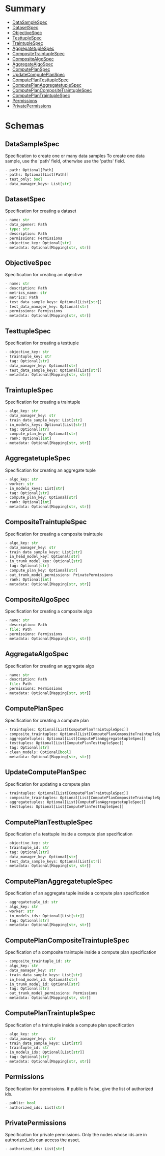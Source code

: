 # Summary

- [DataSampleSpec](#DataSampleSpec)
- [DatasetSpec](#DatasetSpec)
- [ObjectiveSpec](#ObjectiveSpec)
- [TesttupleSpec](#TesttupleSpec)
- [TraintupleSpec](#TraintupleSpec)
- [AggregatetupleSpec](#AggregatetupleSpec)
- [CompositeTraintupleSpec](#CompositeTraintupleSpec)
- [CompositeAlgoSpec](#CompositeAlgoSpec)
- [AggregateAlgoSpec](#AggregateAlgoSpec)
- [ComputePlanSpec](#ComputePlanSpec)
- [UpdateComputePlanSpec](#UpdateComputePlanSpec)
- [ComputePlanTesttupleSpec](#ComputePlanTesttupleSpec)
- [ComputePlanAggregatetupleSpec](#ComputePlanAggregatetupleSpec)
- [ComputePlanCompositeTraintupleSpec](#ComputePlanCompositeTraintupleSpec)
- [ComputePlanTraintupleSpec](#ComputePlanTraintupleSpec)
- [Permissions](#Permissions)
- [PrivatePermissions](#PrivatePermissions)


# Schemas

## DataSampleSpec
Specification to create one or many data samples
To create one data sample, use the 'path' field, otherwise use
the 'paths' field.
```python
- path: Optional[Path]
- paths: Optional[List[Path]]
- test_only: bool
- data_manager_keys: List[str]
```

## DatasetSpec
Specification for creating a dataset
```python
- name: str
- data_opener: Path
- type: str
- description: Path
- permissions: Permissions
- objective_key: Optional[str]
- metadata: Optional[Mapping[str, str]]
```

## ObjectiveSpec
Specification for creating an objective
```python
- name: str
- description: Path
- metrics_name: str
- metrics: Path
- test_data_sample_keys: Optional[List[str]]
- test_data_manager_key: Optional[str]
- permissions: Permissions
- metadata: Optional[Mapping[str, str]]
```

## TesttupleSpec
Specification for creating a testtuple
```python
- objective_key: str
- traintuple_key: str
- tag: Optional[str]
- data_manager_key: Optional[str]
- test_data_sample_keys: Optional[List[str]]
- metadata: Optional[Mapping[str, str]]
```

## TraintupleSpec
Specification for creating a traintuple
```python
- algo_key: str
- data_manager_key: str
- train_data_sample_keys: List[str]
- in_models_keys: Optional[List[str]]
- tag: Optional[str]
- compute_plan_key: Optional[str]
- rank: Optional[int]
- metadata: Optional[Mapping[str, str]]
```

## AggregatetupleSpec
Specification for creating an aggregate tuple
```python
- algo_key: str
- worker: str
- in_models_keys: List[str]
- tag: Optional[str]
- compute_plan_key: Optional[str]
- rank: Optional[int]
- metadata: Optional[Mapping[str, str]]
```

## CompositeTraintupleSpec
Specification for creating a composite traintuple
```python
- algo_key: str
- data_manager_key: str
- train_data_sample_keys: List[str]
- in_head_model_key: Optional[str]
- in_trunk_model_key: Optional[str]
- tag: Optional[str]
- compute_plan_key: Optional[str]
- out_trunk_model_permissions: PrivatePermissions
- rank: Optional[int]
- metadata: Optional[Mapping[str, str]]
```

## CompositeAlgoSpec
Specification for creating a composite algo
```python
- name: str
- description: Path
- file: Path
- permissions: Permissions
- metadata: Optional[Mapping[str, str]]
```

## AggregateAlgoSpec
Specification for creating an aggregate algo
```python
- name: str
- description: Path
- file: Path
- permissions: Permissions
- metadata: Optional[Mapping[str, str]]
```

## ComputePlanSpec
Specification for creating a compute plan
```python
- traintuples: Optional[List[ComputePlanTraintupleSpec]]
- composite_traintuples: Optional[List[ComputePlanCompositeTraintupleSpec]]
- aggregatetuples: Optional[List[ComputePlanAggregatetupleSpec]]
- testtuples: Optional[List[ComputePlanTesttupleSpec]]
- tag: Optional[str]
- clean_models: Optional[bool]
- metadata: Optional[Mapping[str, str]]
```

## UpdateComputePlanSpec
Specification for updating a compute plan
```python
- traintuples: Optional[List[ComputePlanTraintupleSpec]]
- composite_traintuples: Optional[List[ComputePlanCompositeTraintupleSpec]]
- aggregatetuples: Optional[List[ComputePlanAggregatetupleSpec]]
- testtuples: Optional[List[ComputePlanTesttupleSpec]]
```

## ComputePlanTesttupleSpec
Specification of a testtuple inside a compute
plan specification
```python
- objective_key: str
- traintuple_id: str
- tag: Optional[str]
- data_manager_key: Optional[str]
- test_data_sample_keys: Optional[List[str]]
- metadata: Optional[Mapping[str, str]]
```

## ComputePlanAggregatetupleSpec
Specification of an aggregate tuple inside a compute
plan specification
```python
- aggregatetuple_id: str
- algo_key: str
- worker: str
- in_models_ids: Optional[List[str]]
- tag: Optional[str]
- metadata: Optional[Mapping[str, str]]
```

## ComputePlanCompositeTraintupleSpec
Specification of a composite traintuple inside a compute
plan specification
```python
- composite_traintuple_id: str
- algo_key: str
- data_manager_key: str
- train_data_sample_keys: List[str]
- in_head_model_id: Optional[str]
- in_trunk_model_id: Optional[str]
- tag: Optional[str]
- out_trunk_model_permissions: Permissions
- metadata: Optional[Mapping[str, str]]
```

## ComputePlanTraintupleSpec
Specification of a traintuple inside a compute
plan specification
```python
- algo_key: str
- data_manager_key: str
- train_data_sample_keys: List[str]
- traintuple_id: str
- in_models_ids: Optional[List[str]]
- tag: Optional[str]
- metadata: Optional[Mapping[str, str]]
```

## Permissions
Specification for permissions. If public is False,
give the list of authorized ids.
```python
- public: bool
- authorized_ids: List[str]
```

## PrivatePermissions
Specification for private permissions. Only the nodes whose
ids are in authorized_ids can access the asset.
```python
- authorized_ids: List[str]
```

